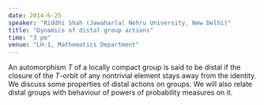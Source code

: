 ```yaml
---
date: 2014-6-25
speaker: "Riddhi Shah (Jawaharlal Nehru University, New Delhi)"
title: "Dynamics of distal group actions"
time: "3 pm" 
venue: "LH-1, Mathematics Department"
---
```

An automorphism $T$ of a locally compact group is said to be distal if the closure of the
$T$-orbit of any nontrivial element stays away from the identity. We discuss some properties
of distal actions on groups. We will also relate distal groups with behaviour of powers of
probability measures on it.
